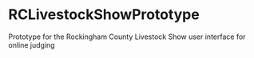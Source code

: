 # RCLivestockShowPrototype
Prototype for the Rockingham County Livestock Show user interface for online judging
